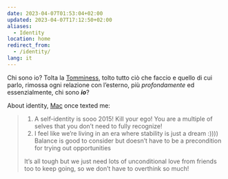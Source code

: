```yaml
---
date: 2023-04-07T01:53:04+02:00
updated: 2023-04-07T17:12:50+02:00
aliases:
  - Identity
location: home
redirect_from:
  - /identity/
lang: it
---
```

Chi sono io? Tolta la [Tomminess](Tomminess.md), tolto tutto ciò che faccio e quello di cui parlo, rimossa ogni relazione con l’esterno, più *profondamente* ed essenzialmente, chi sono ***io***?

<div lang=en>
	<p>About identity, <a href='https://sickinternet.me/'>Mac</a> <time>once</time> texted me:</p>
	<blockquote>
		<ol>
			<li>A self-identity is sooo 2015! Kill your ego! You are a multiple of selves that you don’t need to fully recognize!</li>
			<li>I feel like we’re living in an era where stability is just a dream :)))) Balance is good to consider but doesn’t have to be a precondition for trying out opportunities</li>
		</ol>
		<p>It’s all tough but we just need lots of unconditional love from friends too to keep going, so we don’t have to overthink so much!</p>
	</blockquote>
</div>

